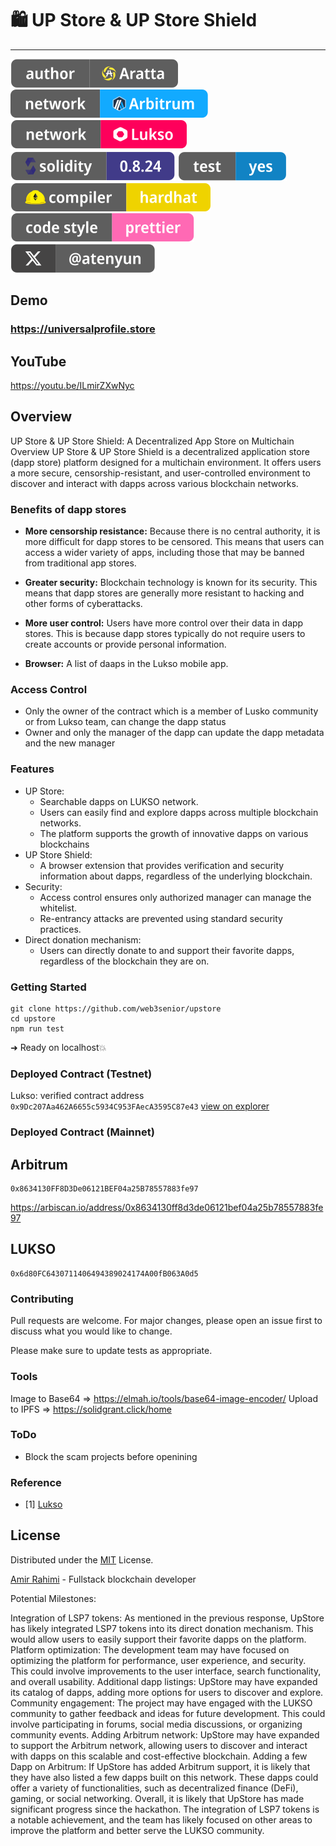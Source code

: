 # 🛍️ UP Store & UP Store Shield
---

![Author Badge](src/assets/badge-author.svg "Aratta")
<a href="//arbitrum.io">![Arbitrum Badge](src/assets/badge-arb.svg "Lukso")</a>
<a href="//lukso.network">![Lukso Badge](src/assets/badge-lukso.svg "Lukso")</a>
![Solidity Badge](src/assets/badge-solidity.svg "Solidity")
<a href="/test">![Test Badge](src/assets/badge-test.svg "Test")</a>
![HardHat Badge](src/assets/badge-hardhat.svg "HardHat")
![Prettier Badge](src/assets/badge-prettier.svg "HardHat")
<a href="//twitter.com/atenyun">![X Badge](src/assets/badge-x.svg "HardHat")</a>

## Demo

### https://universalprofile.store

## YouTube
https://youtu.be/ILmirZXwNyc

## Overview

UP Store & UP Store Shield: A Decentralized App Store on Multichain
Overview
UP Store & UP Store Shield is a decentralized application store (dapp store) platform designed for a multichain environment. It offers users a more secure, censorship-resistant, and user-controlled environment to discover and interact with dapps across various blockchain networks.

### Benefits of dapp stores

- **More censorship resistance:** Because there is no central authority, it is more difficult for dapp stores to be censored. This means that users can access a wider variety of apps, including those that may be banned from traditional app stores.

- **Greater security:**  Blockchain technology is known for its security. This means that dapp stores are generally more resistant to hacking and other forms of cyberattacks.

- **More user control:** Users have more control over their data in dapp stores. This is because dapp stores typically do not require users to create accounts or provide personal information.

- **Browser:** A list of daaps in the Lukso mobile app.

### Access Control

- Only the owner of the contract which is a member of Lusko community or from Lukso team, can change the dapp status
- Owner and only the manager of the dapp can update the dapp metadata and the new manager

### Features

- UP Store:
  - Searchable dapps on LUKSO network.
  - Users can easily find and explore dapps across multiple blockchain networks.
  - The platform supports the growth of innovative dapps on various blockchains
- UP Store Shield:
  - A browser extension that provides verification and security information about dapps, regardless of the underlying blockchain.
- Security:
  - Access control ensures only authorized manager can manage the whitelist.
  - Re-entrancy attacks are prevented using standard security practices.
- Direct donation mechanism:
  - Users can directly donate to and support their favorite dapps, regardless of the blockchain they are on.

### Getting Started

```
git clone https://github.com/web3senior/upstore
cd upstore
npm run test
```

➜ Ready on localhost💥

### Deployed Contract (Testnet)

Lukso: verified contract address `0x9Dc207Aa462A6655c5934C953FAecA3595C87e43` [view on explorer](https://explorer.execution.testnet.lukso.network/address/0x9Dc207Aa462A6655c5934C953FAecA3595C87e43?tab=read_contract)


### Deployed Contract (Mainnet)
## Arbitrum
```
0x8634130FF8D3De06121BEF04a25B78557883fe97
```
https://arbiscan.io/address/0x8634130ff8d3de06121bef04a25b78557883fe97

## LUKSO
```
0x6d80FC6430711406494389024174A00fB063A0d5
```

### Contributing

Pull requests are welcome. For major changes, please open an issue first to discuss what you would like to change.

Please make sure to update tests as appropriate.

### Tools
Image to Base64 => https://elmah.io/tools/base64-image-encoder/
Upload to IPFS => https://solidgrant.click/home

### ToDo

- Block the scam projects before openining 

### Reference

 - [1] [Lukso](https://docs.lukso.tech/learn/concepts/#transaction-relay-service:~:text=On%20LUKSO%2C%20users%20currently%20get%20a%20free%20monthly%20quota%20of%2020.000.000%20GAS%20when%20creating%20a%20Universal%20Profile%20through%20the%20Universal%20Profile%20Browser%20Extension.)

## License

Distributed under the [MIT](https://choosealicense.com/licenses/mit/) License.

[Amir Rahimi](https://universallink.me/u/atenyun) - Fullstack blockchain developer









Potential Milestones:

Integration of LSP7 tokens: As mentioned in the previous response, UpStore has likely integrated LSP7 tokens into its direct donation mechanism. This would allow users to easily support their favorite dapps on the platform.
Platform optimization: The development team may have focused on optimizing the platform for performance, user experience, and security. This could involve improvements to the user interface, search functionality, and overall usability.
Additional dapp listings: UpStore may have expanded its catalog of dapps, adding more options for users to discover and explore.
Community engagement: The project may have engaged with the LUKSO community to gather feedback and ideas for future development. This could involve participating in forums, social media discussions, or organizing community events.
Adding Arbitrum network: UpStore may have expanded to support the Arbitrum network, allowing users to discover and interact with dapps on this scalable and cost-effective blockchain.
Adding a few Dapp on Arbitrum: If UpStore has added Arbitrum support, it is likely that they have also listed a few dapps built on this network. These dapps could offer a variety of functionalities, such as decentralized finance (DeFi), gaming, or social networking.
Overall, it is likely that UpStore has made significant progress since the hackathon. The integration of LSP7 tokens is a notable achievement, and the team has likely focused on other areas to improve the platform and better serve the LUKSO community.